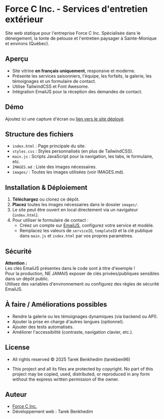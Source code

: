 # Force C Inc. - Services d'entretien extérieur

Site web statique pour l'entreprise Force C Inc.
Spécialisée dans le déneigement, la tonte de pelouse et l'entretien paysager à Sainte-Monique et environs (Québec).

## Aperçu

- Site vitrine **en français uniquement**, responsive et moderne.
- Présente les services saisonniers, l'équipe, les forfaits, la galerie, les témoignages et un formulaire de contact.
- Utilise TailwindCSS et Font Awesome.
- Intégration EmailJS pour la réception des demandes de contact.

## Démo

Ajoutez ici une capture d'écran ou [lien vers le site déployé](#).

## Structure des fichiers

- `index.html` : Page principale du site.
- `styles.css` : Styles personnalisés (en plus de TailwindCSS).
- `main.js` : Scripts JavaScript pour la navigation, les tabs, le formulaire, etc.
- `IMAGES.md` : Liste des images nécessaires.
- `images/` : Toutes les images utilisées (voir IMAGES.md).

## Installation & Déploiement

1. **Téléchargez** ou clonez ce dépôt.
2. **Placez** toutes les images nécessaires dans le dossier `images/`.
3. Le site peut être ouvert en local directement via un navigateur (`index.html`).
4. Pour utiliser le formulaire de contact :
    - Créez un compte sur [EmailJS](https://www.emailjs.com/), configurez votre service et modèle.
    - Remplacez les valeurs de `serviceID`, `templateID` et la clé publique dans `main.js` et `index.html` par vos propres paramètres.

## Sécurité

**Attention :**  
Les clés EmailJS présentes dans le code sont à titre d'exemple !  
Pour la production, NE JAMAIS exposer de clés privées/publiques sensibles dans un dépôt public.  
Utilisez des variables d'environnement ou configurez des règles de sécurité EmailJS.

## À faire / Améliorations possibles

- Rendre la galerie ou les témoignages dynamiques (via backend ou API).
- Ajouter la prise en charge d'autres langues (optionnel).
- Ajouter des tests automatisés.
- Améliorer l'accessibilité (contraste, navigation clavier, etc.).

## License

- All rights reserved © 2025 Tarek Benkhedim (tarekben96)

- This project and all its files are protected by copyright. No part of this project may be copied, used, distributed, or reproduced in any form without the express written permission of the owner.

## Auteur

- [Force C Inc.](mailto:info@forcec.ca)
- Développement web : Tarek Benkhedim



